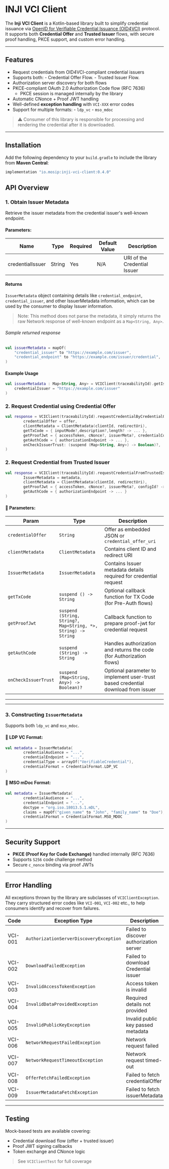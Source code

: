 # INJI VCI Client

The **Inji VCI Client** is a Kotlin-based library built to simplify credential issuance via [OpenID for Verifiable Credential Issuance (OID4VCI)](https://openid.net/specs/openid-4-verifiable-credential-issuance-1_0-13.html) protocol.  
It supports both **Credential Offer** and **Trusted Issuer** flows, with secure proof handling, PKCE support, and custom error handling.


---

## Features

- Request credentials from OID4VCI-compliant credential issuers
- Supports both:
        - Credential Offer Flow.
        - Trusted Issuer Flow.
- Authorization server discovery for both flows
- PKCE-compliant OAuth 2.0 Authorization Code flow (RFC 7636)
  - PKCE session is managed internally by the library
- Automatic CNonce + Proof JWT handling
- Well-defined **exception handling** with `VCI-XXX` error codes
- Support for multiple formats:
        - `ldp_vc`
        - `mso_mdoc`

> ⚠️ Consumer of this library is responsible for processing and rendering the credential after it is downloaded.

---

##  Installation

Add the following dependency to your `build.gradle` to include the library from **Maven Central**:

```groovy
implementation "io.mosip:inji-vci-client:0.4.0"
```

##  API Overview

### 1. Obtain Issuer Metadata

Retrieve the issuer metadata from the credential issuer's well-known endpoint.

#### Parameters:

| Name             | Type   | Required | Default Value | Description                  |
|------------------|--------|----------|---------------|------------------------------|
| credentialIssuer | String | Yes      | N/A           | URI of the Credential Issuer |

#### Returns

`IssuerMetadata` object containing details like `credential_endpoint`, `credential_issuer`, and other IssuerMetadata information, which can be used by the consumer to display Issuer information.

> Note: This method does not parse the metadata, it simply returns the raw Network response of well-known endpoint as a `Map<String, Any>`.

###### Sample returned response

```Kotlin
val issuerMetadata = mapOf(
    "credential_issuer" to "https://example.com/issuer",
    "credential_endpoint" to "https://example.com/issuer/credential",
)
```

#### Example Usage

```kotlin
val issuerMetadata : Map<String, Any> = VCIClient(traceabilityId).getIssuerMetadata(
    credentialIssuer = "https://example.com/issuer"
)
```

### 2. Request Credential using Credential Offer

```kotlin
val response = VCIClient(traceabilityId).requestCredentialByCredentialOffer(
        credentialOffer = offer,
        clientMetadata = ClientMetadata(clientId, redirectUri),
        getTxCode = { inputMode?,description?,length? -> ... },
        getProofJwt = { accessToken, cNonce?, issuerMeta?, credentialConfigurationId? -> ... },
        getAuthCode = { authorizationEndpoint -> ... },
        onCheckIssuerTrust: (suspend (Map<String, Any>) -> Boolean)?,
)
```

### 2. Request Credential from Trusted Issuer

```kotlin
val response = VCIClient(traceabilityId).requestCredentialFromTrustedIssuer(
        IssuerMetadata = metadata,
        clientMetadata = ClientMetadata(clientId, redirectUri),
        getProofJwt = { accessToken, cNonce?, issuerMeta?, configId? -> ... },
        getAuthCode = { authorizationEndpoint -> ... }
)
```

#### 🔹 Parameters:

| Param                | Type                                                          | Description                                                                      |
|----------------------|---------------------------------------------------------------|----------------------------------------------------------------------------------|
| `credentialOffer`    | `String`                                                      | Offer as embedded JSON or `credential_offer_uri`                                 |
| `clientMetadata`     | `ClientMetadata`                                              | Contains client ID and redirect URI                                              |
| `IssuerMetadata`     | `IssuerMetadata`                                              | Contains Issuer metadata details required for credential request                 |
| `getTxCode`          | `suspend () -> String`                                        | Optional callback function for TX Code (for Pre-Auth flows)                      |
| `getProofJwt`        | `suspend (String, String?, Map<String, *>, String) -> String` | Callback function to prepare proof-jwt for credential request                    |
| `getAuthCode`        | `suspend (String) -> String`                                  | Handles authorization and returns the code (for Authorization flows)             |
| `onCheckIssuerTrust` | `suspend (Map<String, Any>) -> Boolean)?`                     | Optional parameter to implement user-trust based credential download from issuer |
---

---

### 3. Constructing `IssuerMetadata`

Supports both `ldp_vc` and `mso_mdoc`.

#### 🔹 LDP VC Format:
```kotlin
val metadata = IssuerMetadata(
        credentialAudience = "...",
        credentialEndpoint = "...",
        credentialType = arrayOf("VerifiableCredential"),
        credentialFormat = CredentialFormat.LDP_VC
)
```

#### 🔹 MSO mDoc Format:
```kotlin
val metadata = IssuerMetadata(
        credentialAudience = "...",
        credentialEndpoint = "...",
        doctype = "org.iso.18013.5.1.mDL",
        claims = mapOf("given_name" to "John", "family_name" to "Doe"),
        credentialFormat = CredentialFormat.MSO_MDOC
)
```

---

##  Security Support

-  **PKCE (Proof Key for Code Exchange)** handled internally (RFC 7636)
-  Supports `S256` code challenge method
-  Secure `c_nonce` binding via proof JWTs

---

##  Error Handling

All exceptions thrown by the library are subclasses of `VCIClientException`.  
They carry structured error codes like `VCI-001`, `VCI-002` etc., to help consumers identify and recover from failures.

| Code    | Exception Type                          | Description                             |
|---------|-----------------------------------------|-----------------------------------------|
| VCI-001 | `AuthorizationServerDiscoveryException` | Failed to discover authorization server |
| VCI-002 | `DownloadFailedException`               | Failed to download Credential issuer    |
| VCI-003 | `InvalidAccessTokenException`           | Access token is invalid                 |
| VCI-004 | `InvalidDataProvidedException`          | Required details not provided           |
| VCI-005 | `InvalidPublicKeyException`             | Invalid public key passed metadata      |
| VCI-006 | `NetworkRequestFailedException`         | Network request failed                  |
| VCI-007 | `NetworkRequestTimeoutException`        | Network request timed-out               |
| VCI-008 | `OfferFetchFailedException`             | Failed  to fetch credentialOffer        |
| VCI-009 | `IssuerMetadataFetchException`          | Failed to fetch issuerMetadata          |


---

##  Testing

Mock-based tests are available covering:

- Credential download flow (offer + trusted issuer)
- Proof JWT signing callbacks
- Token exchange and CNonce logic

> See `VCIClientTest` for full coverage


